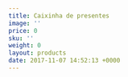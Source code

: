 ```yaml
---
title: Caixinha de presentes
image: ''
price: 0
sku: ''
weight: 0
layout: products
date: 2017-11-07 14:52:13 +0000
---
```

